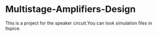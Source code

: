 # Multistage-Amplifiers-Design
This is a project for the speaker circuit.You can look simulation files in ltspice.
